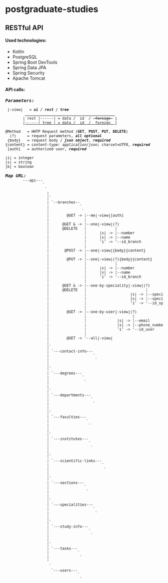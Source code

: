 # postgraduate-studies
<h2><b>RESTful API</b></h2>
<h4>Used technologies:</h5>
<ul>
<li>Kotlin
<li>PostgreSQL
<li>Spring Boot DevTools
<li>Spring Data JPA
<li>Spring Security
<li>Apache Tomcat
</ul>
<h4>API calls:</h4>
<pre><small><b><i><big>Parameters:</big></i></b>
<br> |-view|   = <b><i>ui</b> / <b>rest</b> / <b>tree</b></i>
         <u>                                         </u>
        | rest |------| = data /  id  / <s> foreign </s> |
        |<u>------| tree | = data /  id  /  foreign  </u>|
<br>@Method   = HHTP Request method (<b>GET</b>, <b>POST</b>, <b>PUT</b>, <b>DELETE</b>)  
  (?)     = request parameters, <b><i>all optional</i></b>
 {body}   = request body / <b><i>json object</i></b>, <b><i>required</i></b>
{content} = <i>content-type: application/json; charset=UTF8</i>, <b><i>required</i></b>
 [auth]   = authorized user, <b><i>required</i></b>
<br>|i| = integer
|s| = string
|b| = boolean</small><small>
<br><b><i><big>Map URL:</big></i></b>
        ---api---
                 `
                  `
                   ¦
                   ¦`
                   ¦ `--branches--
                   ¦              ` 
                   ¦               `
                   ¦        @GET -> ¦--me|-view|[auth]
                   ¦                ¦
                   ¦      @GET & -> ¦--one|-view|(?)
                   ¦      @DELETE   ¦             ¦
                   ¦                ¦      |s| -> ¦--number
                   ¦                ¦      |s| -> ¦--name
                   ¦                ¦      'i' -> '--id_branch
                   ¦                ¦               
                   ¦       @POST -> ¦--one|-view|{body}{content}
                   ¦                ¦                              
                   ¦        @PUT -> ¦--one|-view|(?){body}{content}
                   ¦                ¦             ¦ 
                   ¦                ¦      |s| -> ¦--number
                   ¦                ¦      |s| -> ¦--name
                   ¦                ¦      'i' -> '--id_branch
                   ¦                ¦               
                   ¦      @GET & -> ¦--one-by-speciality|-view|(?)
                   ¦      @DELETE   ¦                           ¦
                   ¦                ¦                    |s| -> ¦--speciality_number
                   ¦                ¦                    |s| -> ¦--speciality_name
                   ¦                ¦                    'i' -> '--id_speciality
                   ¦                ¦               
                   ¦        @GET -> ¦--one-by-user|-view|(?)
                   ¦                ¦                     ¦
                   ¦                ¦              |s| -> ¦--email
                   ¦                ¦              |s| -> ¦--phone_number
                   ¦                ¦              'i' -> '--id_user
                   ¦                ¦
                   ¦        @GET -> '--all|-view|
                   ¦                        
                   ¦`
                   ¦ `---contact-info---
                   ¦                    `
                   ¦                     `
                   ¦
                   ¦`
                   ¦ `---degrees---
                   ¦               `
                   ¦                `
                   ¦
                   ¦`
                   ¦ `---departments---
                   ¦                   `
                   ¦                    `
                   ¦
                   ¦`
                   ¦ `---faculties---
                   ¦                 `
                   ¦                  `
                   ¦
                   ¦`
                   ¦ `---institutes---
                   ¦                  `
                   ¦                   `
                   ¦
                   ¦`
                   ¦ `---scientific-links---
                   ¦                        `
                   ¦                         `
                   ¦
                   ¦`
                   ¦ `---sections---
                   ¦                `
                   ¦                 `
                   ¦
                   ¦`
                   ¦ `---specialities---
                   ¦                    `
                   ¦                     `
                   ¦
                   ¦`
                   ¦ `---study-info---
                   ¦                  `
                   ¦                   `
                   ¦
                   ¦`
                   ¦ `---tasks---
                   ¦             `
                   ¦              `
                   '
                    `
                     `---users---
                                 `
                                  `
</small>
</pre>